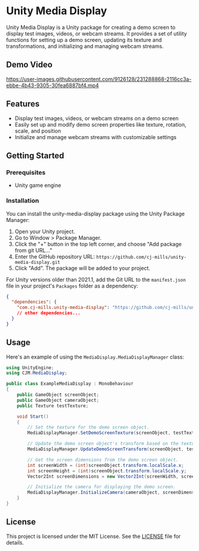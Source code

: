 # Unity Media Display

Unity Media Display is a Unity package for creating a demo screen to display test images, videos, or webcam streams. It provides a set of utility functions for setting up a demo screen, updating its texture and transformations, and initializing and managing webcam streams.



## Demo Video
https://user-images.githubusercontent.com/9126128/231288868-2116cc3a-ebbe-4b43-9305-30fea6887bf4.mp4



## Features

- Display test images, videos, or webcam streams on a demo screen
- Easily set up and modify demo screen properties like texture, rotation, scale, and position
- Initialize and manage webcam streams with customizable settings



## Getting Started

### Prerequisites

- Unity game engine

### Installation

You can install the unity-media-display package using the Unity Package Manager:

1. Open your Unity project.
2. Go to Window > Package Manager.
3. Click the "+" button in the top left corner, and choose "Add package from git URL..."
4. Enter the GitHub repository URL: `https://github.com/cj-mills/unity-media-display.git`
5. Click "Add". The package will be added to your project.

For Unity versions older than 2021.1, add the Git URL to the `manifest.json` file in your project's `Packages` folder as a dependency:

```json
{
  "dependencies": {
    "com.cj-mills.unity-media-display": "https://github.com/cj-mills/unity-media-display.git",
    // other dependencies...
  }
}
```



## Usage

Here's an example of using the `MediaDisplay.MediaDisplayManager` class:

```c#
using UnityEngine;
using CJM.MediaDisplay;

public class ExampleMediaDisplay : MonoBehaviour
{
    public GameObject screenObject;
    public GameObject cameraObject;
    public Texture testTexture;

    void Start()
    {
        // Set the texture for the demo screen object.
        MediaDisplayManager.SetDemoScreenTexture(screenObject, testTexture);

        // Update the demo screen object's transform based on the texture dimensions.
        MediaDisplayManager.UpdateDemoScreenTransform(screenObject, testTexture);

        // Get the screen dimensions from the demo screen object.
        int screenWidth = (int)screenObject.transform.localScale.x;
        int screenHeight = (int)screenObject.transform.localScale.y;
        Vector2Int screenDimensions = new Vector2Int(screenWidth, screenHeight);

        // Initialize the camera for displaying the demo screen.
        MediaDisplayManager.InitializeCamera(cameraObject, screenDimensions);
    }
}
```



## License

This project is licensed under the MIT License. See the [LICENSE](Documentation~/LICENSE) file for details.